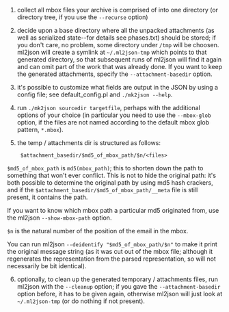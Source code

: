 1. collect all mbox files your archive is comprised of into one
directory (or directory tree, if you use the `--recurse` option)

2. decide upon a base directory where all the unpacked attachments (as
well as serialized state--for details see phases.txt) should be
stored; if you don't care, no problem, some directory under `/tmp` will
be choosen. ml2json will create a symlink at `~/.ml2json-tmp` which
points to that generated directory, so that subsequent runs of ml2json
will find it again and can omit part of the work that was already
done. If you want to keep the generated attachments, specify the
`--attachment-basedir` option.

3. it's possible to customize what fields are output in the JSON by
using a config file; see default_config.pl and `./mk2json --help`.

4. run `./mk2json sourcedir targetfile`, perhaps with the additional
options of your choice (in particular you need to use the `--mbox-glob`
option, if the files are not named according to the default mbox glob
pattern, `*.mbox`).

5. the temp / attachments dir is structured as follows:

        $attachment_basedir/$md5_of_mbox_path/$n/<files>

 `$md5_of_mbox_path` is `md5(mbox_path)`; this to shorten down the path to
 something that won't ever conflict. This is not to hide the original
 path: it's both possible to determine the original path by using md5
 hash crackers, and if the `$attachment_basedir/$md5_of_mbox_path/__meta`
 file is still present, it contains the path.

 If you want to know which mbox path a particular md5 originated from,
 use the ml2json `--show-mbox-path` option.

 `$n` is the natural number of the position of the email in the mbox.

 You can run ml2json `--deidentify "$md5_of_mbox_path/$n"` to make it
 print the original message string (as it was cut out of the mbox file;
 although it regenerates the representation from the parsed
 representation, so will not necessarily be bit identical).

6. optionally, to clean up the generated temporary / attachments
files, run ml2json with the `--cleanup` option; if you gave the
`--attachment-basedir` option before, it has to be given again,
otherwise ml2json will just look at `~/.ml2json-tmp` (or do nothing if
not present).
